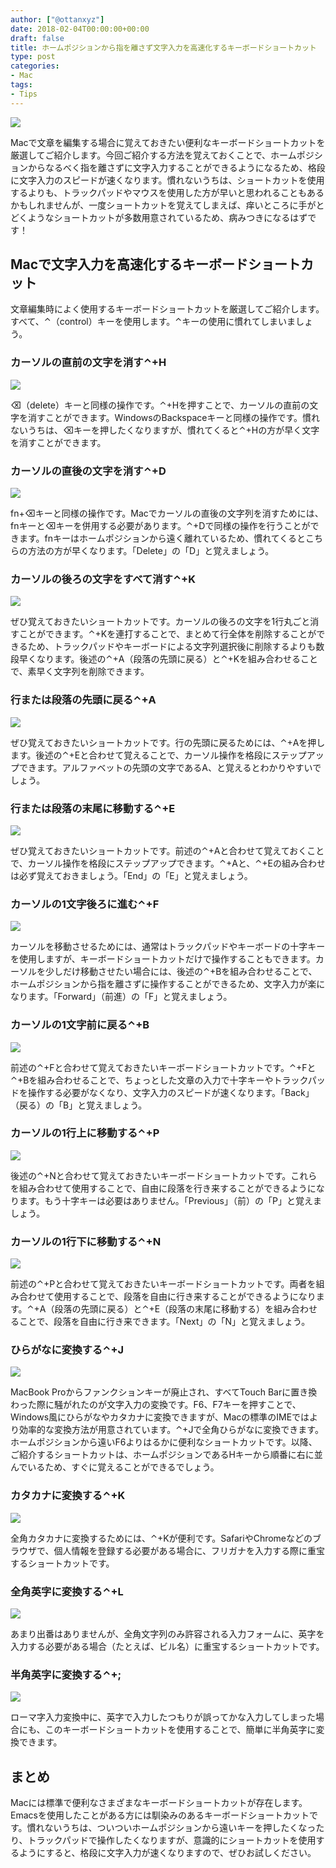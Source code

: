 ```yaml
---
author: ["@ottanxyz"]
date: 2018-02-04T00:00:00+00:00
draft: false
title: ホームポジションから指を離さず文字入力を高速化するキーボードショートカット
type: post
categories:
- Mac
tags:
- Tips
---
```


![](180204-5a76b5b628a72.jpg)

Macで文章を編集する場合に覚えておきたい便利なキーボードショートカットを厳選してご紹介します。今回ご紹介する方法を覚えておくことで、ホームポジションからなるべく指を離さずに文字入力することができるようになるため、格段に文字入力のスピードが速くなります。慣れないうちは、ショートカットを使用するよりも、トラックパッドやマウスを使用した方が早いと思われることもあるかもしれませんが、一度ショートカットを覚えてしまえば、痒いところに手がとどくようなショートカットが多数用意されているため、病みつきになるはずです！

## Macで文字入力を高速化するキーボードショートカット

文章編集時によく使用するキーボードショートカットを厳選してご紹介します。すべて、⌃（control）キーを使用します。⌃キーの使用に慣れてしまいましょう。

### カーソルの直前の文字を消す⌃+H

![](180204-5a76b5c1dcdd2.gif)

⌫（delete）キーと同様の操作です。⌃+Hを押すことで、カーソルの直前の文字を消すことができます。WindowsのBackspaceキーと同様の操作です。慣れないうちは、⌫キーを押したくなりますが、慣れてくると⌃+Hの方が早く文字を消すことができます。

### カーソルの直後の文字を消す⌃+D

![](180204-5a76b5cdb1b01.gif)

fn+⌫キーと同様の操作です。Macでカーソルの直後の文字列を消すためには、fnキーと⌫キーを併用する必要があります。⌃+Dで同様の操作を行うことができます。fnキーはホームポジションから遠く離れているため、慣れてくるとこちらの方法の方が早くなります。「Delete」の「D」と覚えましょう。

### カーソルの後ろの文字をすべて消す⌃+K

![](180204-5a76b5d403a31.gif)

ぜひ覚えておきたいショートカットです。カーソルの後ろの文字を1行丸ごと消すことができます。⌃+Kを連打することで、まとめて行全体を削除することができるため、トラックパッドやキーボードによる文字列選択後に削除するよりも数段早くなります。後述の⌃+A（段落の先頭に戻る）と⌃+Kを組み合わせることで、素早く文字列を削除できます。

### 行または段落の先頭に戻る⌃+A

![](180204-5a76b5dac86f0.gif)

ぜひ覚えておきたいショートカットです。行の先頭に戻るためには、⌃+Aを押します。後述の⌃+Eと合わせて覚えることで、カーソル操作を格段にステップアップできます。アルファベットの先頭の文字であるA、と覚えるとわかりやすいでしょう。

### 行または段落の末尾に移動する⌃+E

![](180204-5a76b5e196a6a.gif)

ぜひ覚えておきたいショートカットです。前述の⌃+Aと合わせて覚えておくことで、カーソル操作を格段にステップアップできます。⌃+Aと、⌃+Eの組み合わせは必ず覚えておきましょう。「End」の「E」と覚えましょう。

### カーソルの1文字後ろに進む⌃+F

![](180204-5a76b5e821f87.gif)

カーソルを移動させるためには、通常はトラックパッドやキーボードの十字キーを使用しますが、キーボードショートカットだけで操作することもできます。カーソルを少しだけ移動させたい場合には、後述の⌃+Bを組み合わせることで、ホームポジションから指を離さずに操作することができるため、文字入力が楽になります。「Forward」（前進）の「F」と覚えましょう。

### カーソルの1文字前に戻る⌃+B

![](180204-5a76c0ae98636.gif)

前述の⌃+Fと合わせて覚えておきたいキーボードショートカットです。⌃+Fと⌃+Bを組み合わせることで、ちょっとした文章の入力で十字キーやトラックパッドを操作する必要がなくなり、文字入力のスピードが速くなります。「Back」（戻る）の「B」と覚えましょう。

### カーソルの1行上に移動する⌃+P

![](180204-5a76b5f6debc9.gif)

後述の⌃+Nと合わせて覚えておきたいキーボードショートカットです。これらを組み合わせて使用することで、自由に段落を行き来することができるようになります。もう十字キーは必要はありません。「Previous」（前）の「P」と覚えましょう。

### カーソルの1行下に移動する⌃+N

![](180204-5a76c17b35e61.gif)

前述の⌃+Pと合わせて覚えておきたいキーボードショートカットです。両者を組み合わせて使用することで、段落を自由に行き来することができるようになります。⌃+A（段落の先頭に戻る）と⌃+E（段落の末尾に移動する）を組み合わせることで、段落を自由に行き来できます。「Next」の「N」と覚えましょう。

### ひらがなに変換する⌃+J

![](180204-5a76b60e8ad34.gif)

MacBook Proからファンクションキーが廃止され、すべてTouch Barに置き換わった際に騒がれたのが文字入力の変換です。F6、F7キーを押すことで、Windows風にひらがなやカタカナに変換できますが、Macの標準のIMEではより効率的な変換方法が用意されています。⌃+Jで全角ひらがなに変換できます。ホームポジションから遠いF6よりはるかに便利なショートカットです。以降、ご紹介するショートカットは、ホームポジションであるHキーから順番に右に並んでいるため、すぐに覚えることができるでしょう。

### カタカナに変換する⌃+K

![](180204-5a76b61798c55.gif)

全角カタカナに変換するためには、⌃+Kが便利です。SafariやChromeなどのブラウザで、個人情報を登録する必要がある場合に、フリガナを入力する際に重宝するショートカットです。

### 全角英字に変換する⌃+L

![](180204-5a76b6226aa95.gif)

あまり出番はありませんが、全角文字列のみ許容される入力フォームに、英字を入力する必要がある場合（たとえば、ビル名）に重宝するショートカットです。

### 半角英字に変換する⌃+;

![](180204-5a76b62a6ba97.gif)

ローマ字入力変換中に、英字で入力したつもりが誤ってかな入力してしまった場合にも、このキーボードショートカットを使用することで、簡単に半角英字に変換できます。

## まとめ

Macには標準で便利なさまざまなキーボードショートカットが存在します。Emacsを使用したことがある方には馴染みのあるキーボードショートカットです。慣れないうちは、ついついホームポジションから遠いキーを押したくなったり、トラックパッドで操作したくなりますが、意識的にショートカットを使用するようにすると、格段に文字入力が速くなりますので、ぜひお試しください。
